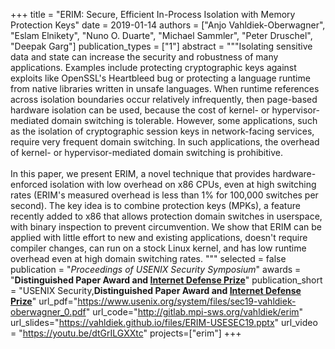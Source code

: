 +++
title = "ERIM: Secure, Efficient In-Process Isolation with Memory Protection Keys"
date = 2019-01-14
authors = ["Anjo Vahldiek-Oberwagner", "Eslam Elnikety", "Nuno O. Duarte", "Michael Sammler", "Peter Druschel", "Deepak Garg"]
publication_types = ["1"]
abstract = """Isolating sensitive data and state can increase the security and robustness of many applications. Examples include protecting cryptographic keys against exploits like OpenSSL's Heartbleed bug or protecting a language runtime from native libraries written in unsafe languages. When runtime references across isolation boundaries occur relatively infrequently, then page-based hardware isolation can be used, because the cost of kernel- or hypervisor-mediated domain switching is tolerable. However, some applications, such as the isolation of cryptographic session keys in network-facing services, require very frequent domain switching. In such applications, the overhead of kernel- or hypervisor-mediated domain switching is prohibitive. <br><br>In this paper, we present ERIM, a novel technique that provides hardware-enforced isolation with low overhead on x86 CPUs, even at high switching rates (ERIM's measured overhead is less than 1% for 100,000 switches per second). The key idea is to combine protection keys (MPKs), a feature recently added to x86 that allows protection domain switches in userspace, with binary inspection to prevent circumvention. We show that ERIM can be applied with little effort to new and existing applications, doesn't require compiler changes, can run on a stock Linux kernel, and has low runtime overhead even at high domain switching rates. """
selected = false
publication = "*Proceedings of USENIX Security Symposium*"
awards = "<b>Distinguished Paper Award and <a href='https://research.fb.com/blog/2019/08/facebook-awards-100000-to-2019-internet-defense-prize-winners/' target='_blank'>Internet Defense Prize</a></b>"
publication_short = "USENIX Security,<b>Distinguished Paper Award and <a href='https://research.fb.com/blog/2019/08/facebook-awards-100000-to-2019-internet-defense-prize-winners/' target='_blank'>Internet Defense Prize</a></b>"
url_pdf="https://www.usenix.org/system/files/sec19-vahldiek-oberwagner_0.pdf"
url_code="http://gitlab.mpi-sws.org/vahldiek/erim"
url_slides="https://vahldiek.github.io/files/ERIM-USESEC19.pptx"
url_video = "https://youtu.be/dtGrILGXXtc"
projects=["erim"]
+++

